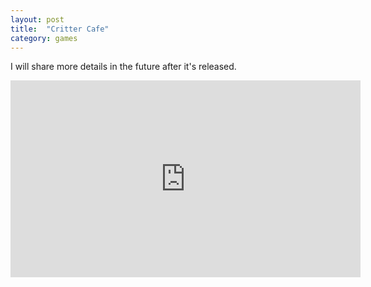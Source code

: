 ```yaml
---
layout: post
title:  "Critter Cafe"
category: games
---
```


I will share more details in the future after it's released.

<iframe width="560" height="315" src="https://www.youtube.com/embed/eAI0tRRipt0?si=OeRUFiCTcxahiNRT" title="YouTube video player" frameborder="0" allow="accelerometer; autoplay; clipboard-write; encrypted-media; gyroscope; picture-in-picture; web-share" referrerpolicy="strict-origin-when-cross-origin" allowfullscreen></iframe>